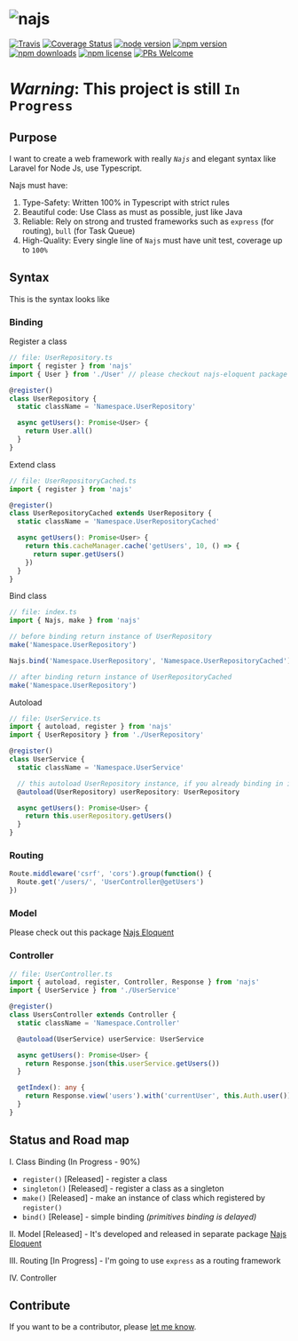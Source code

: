 # <img src="https://raw.githubusercontent.com/najs-framework/najs/master/najs.png" alt="najs">

[![Travis](https://img.shields.io/travis/najs-framework/najs/master.svg?style=flat-square)](https://travis-ci.org/najs-framework/najs/builds)
[![Coverage Status](https://img.shields.io/coveralls/najs-framework/najs/master.svg?style=flat-square)](https://coveralls.io/r/najs-framework/najs?branch=master)
[![node version](https://img.shields.io/node/v/najs.svg?style=flat-square)](https://nodejs.org/en/download/)
[![npm version](https://img.shields.io/npm/v/najs.svg?style=flat-square)](http://badge.fury.io/js/najs)
[![npm downloads](https://img.shields.io/npm/dm/najs.svg?style=flat-square)](http://badge.fury.io/js/najs)
[![npm license](https://img.shields.io/npm/l/najs.svg?style=flat-square)](http://badge.fury.io/js/najs)
[![PRs Welcome](https://img.shields.io/badge/PRs-welcome-brightgreen.svg?style=flat-square)](http://makeapullrequest.com)

# _Warning_: This project is still `In Progress`

## Purpose

I want to create a web framework with really _`Najs`_ and elegant syntax like Laravel for Node Js, use Typescript.

Najs must have:

1. Type-Safety: Written 100% in Typescript with strict rules
2. Beautiful code: Use Class as must as possible, just like Java
3. Reliable: Rely on strong and trusted frameworks such as `express` (for routing), `bull` (for Task Queue)
4. High-Quality: Every single line of `Najs` must have unit test, coverage up to `100%`

## Syntax

This is the syntax looks like

### Binding

Register a class

```typescript
// file: UserRepository.ts
import { register } from 'najs'
import { User } from './User' // please checkout najs-eloquent package

@register()
class UserRepository {
  static className = 'Namespace.UserRepository'

  async getUsers(): Promise<User> {
    return User.all()
  }
}
```

Extend class

```typescript
// file: UserRepositoryCached.ts
import { register } from 'najs'

@register()
class UserRepositoryCached extends UserRepository {
  static className = 'Namespace.UserRepositoryCached'

  async getUsers(): Promise<User> {
    return this.cacheManager.cache('getUsers', 10, () => {
      return super.getUsers()
    })
  }
}
```

Bind class

```typescript
// file: index.ts
import { Najs, make } from 'najs'

// before binding return instance of UserRepository
make('Namespace.UserRepository')

Najs.bind('Namespace.UserRepository', 'Namespace.UserRepositoryCached')

// after binding return instance of UserRepositoryCached
make('Namespace.UserRepository')
```

Autoload

```typescript
// file: UserService.ts
import { autoload, register } from 'najs'
import { UserRepository } from './UserRepository'

@register()
class UserService {
  static className = 'Namespace.UserService'

  // this autoload UserRepository instance, if you already binding in index.ts it loads UserRepositoryCached instead
  @autoload(UserRepository) userRepository: UserRepository

  async getUsers(): Promise<User> {
    return this.userRepository.getUsers()
  }
}
```

### Routing

```typescript
Route.middleware('csrf', 'cors').group(function() {
  Route.get('/users/', 'UserController@getUsers')
})
```

### Model

Please check out this package [Najs Eloquent](https://www.npmjs.com/package/najs-eloquent)

### Controller

```typescript
// file: UserController.ts
import { autoload, register, Controller, Response } from 'najs'
import { UserService } from './UserService'

@register()
class UsersController extends Controller {
  static className = 'Namespace.Controller'

  @autoload(UserService) userService: UserService

  async getUsers(): Promise<User> {
    return Response.json(this.userService.getUsers())
  }

  getIndex(): any {
    return Response.view('users').with('currentUser', this.Auth.user())
  }
}
```

## Status and Road map

I. Class Binding (In Progress - 90%)

* `register()` [Released] - register a class
* `singleton()` [Released] - register a class as a singleton
* `make()` [Released] - make an instance of class which registered by `register()`
* `bind()` [Release] - simple binding _(primitives binding is delayed)_

II. Model [Released] - It's developed and released in separate package [Najs Eloquent](https://www.npmjs.com/package/najs-eloquent)

III. Routing [In Progress] - I'm going to use `express` as a routing framework

IV. Controller

## Contribute

If you want to be a contributor, please [let me know](mailto:nhat@ntworld.net).
